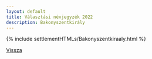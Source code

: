 ```yaml
---
layout: default
title: Választási névjegyzék 2022
description: Bakonyszentkirály
---
```


{% include settlementHTMLs/Bakonyszentkiraaly.html %}

[Vissza](./)